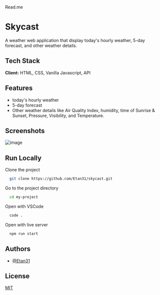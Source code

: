 Read.me




# Skycast

A weather web application that display today's hourly weather, 5-day forecast, and other weather details.

## Tech Stack

**Client:** HTML, CSS, Vanilla Javascript, API


## Features

- today's hourly weather
-  5-day forecast
- Other weather details like Air Quality Index, humidity, time of Sunrise & Sunset, Pressure, Visibility, and Temperature.

## Screenshots

![image](https://github.com/Etan31/skycast/assets/98531015/a393d893-6e3e-4030-899c-0503817a7f8a)



## Run Locally

Clone the project

```bash
  git clone https://github.com/Etan31/skycast.git
```

Go to the project directory

```bash
  cd my-project
```

Open with VSCode

```bash
  code .
```

Open with live server

```bash
  npm run start
```


## Authors

- [@Etan31](https://github.com/Etan31)

## License

[MIT](https://choosealicense.com/licenses/mit/)
